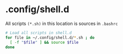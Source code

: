 # .config/shell.d
All scripts `(*.sh)` in this location is sources in `.bashrc`

```bash
# Load all scripts in shell.d
for file in ~/.config/shell.d/*.sh ; do
  [ -f "$file" ] && source $file
done
```
